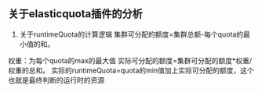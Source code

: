 ## 关于elasticquota插件的分析
1. 关于runtimeQuota的计算逻辑
集群可分配的额度=集群总额-每个quota的最小值的和。
   
权重：为每个quota的max的最大值
实际可分配的额度=集群可分配的额度*权重/权重的总和。
实际的runtimeQuota=quota的min值加上实际可分配的额度，这个也就是最终判断的运行时的资源